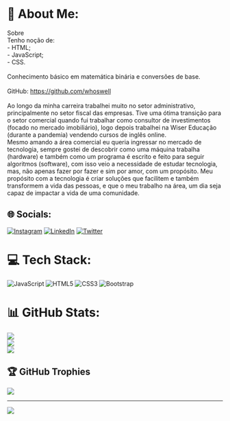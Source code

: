 # 💫 About Me:
Sobre<br>Tenho noção de:<br>- HTML;<br>- JavaScript;<br>- CSS.<br><br>Conhecimento básico em matemática binária e conversões de base.<br><br>GitHub: https://github.com/whoswell<br><br>Ao longo da minha carreira trabalhei muito no setor administrativo, principalmente no setor fiscal das empresas. Tive uma ótima transição para o setor comercial quando fui trabalhar como consultor de investimentos (focado no mercado imobiliário), logo depois trabalhei na Wiser Educação (durante a pandemia) vendendo cursos de inglês online.<br>Mesmo amando a área comercial eu queria ingressar no mercado de tecnologia, sempre gostei de descobrir como uma máquina trabalha (hardware) e também como um programa é escrito e feito para seguir algoritmos (software), com isso veio a necessidade de estudar tecnologia, mas, não apenas fazer por fazer e sim por amor, com um propósito. Meu propósito com a tecnologia é criar soluções que facilitem e também transformem a vida das pessoas, e que o meu trabalho na área, um dia seja capaz de impactar a vida de uma comunidade.


## 🌐 Socials:
[![Instagram](https://img.shields.io/badge/Instagram-%23E4405F.svg?logo=Instagram&logoColor=white)](https://instagram.com/wellington.fernandos) [![LinkedIn](https://img.shields.io/badge/LinkedIn-%230077B5.svg?logo=linkedin&logoColor=white)](https://linkedin.com/in/https://www.linkedin.com/in/wellington-fernando-9a3431235/) [![Twitter](https://img.shields.io/badge/Twitter-%231DA1F2.svg?logo=Twitter&logoColor=white)](https://twitter.com/__wellingt0n_) 

# 💻 Tech Stack:
![JavaScript](https://img.shields.io/badge/javascript-%23323330.svg?style=flat&logo=javascript&logoColor=%23F7DF1E) ![HTML5](https://img.shields.io/badge/html5-%23E34F26.svg?style=flat&logo=html5&logoColor=white) ![CSS3](https://img.shields.io/badge/css3-%231572B6.svg?style=flat&logo=css3&logoColor=white) ![Bootstrap](https://img.shields.io/badge/bootstrap-%23563D7C.svg?style=flat&logo=bootstrap&logoColor=white)
# 📊 GitHub Stats:
![](https://github-readme-stats.vercel.app/api?username=whoswell&theme=dark&hide_border=false&include_all_commits=false&count_private=false)<br/>
![](https://github-readme-streak-stats.herokuapp.com/?user=whoswell&theme=dark&hide_border=false)<br/>
![](https://github-readme-stats.vercel.app/api/top-langs/?username=whoswell&theme=dark&hide_border=false&include_all_commits=false&count_private=false&layout=compact)

## 🏆 GitHub Trophies
![](https://github-profile-trophy.vercel.app/?username=whoswell&theme=radical&no-frame=false&no-bg=true&margin-w=4)

---
[![](https://visitcount.itsvg.in/api?id=whoswell&icon=0&color=0)](https://visitcount.itsvg.in)

<!-- Proudly created with GPRM ( https://gprm.itsvg.in ) -->
